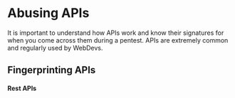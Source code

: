 # Abusing APIs  

It is important to understand how APIs work and know their signatures for when you come across them during a pentest. APIs are extremely common and regularly used by WebDevs.

## Fingerprinting APIs

#### Rest APIs
